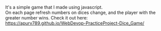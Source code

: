 It's a simple game that I made using javascript.<br>
On each page refresh numbers on dices change, and the player with the greater number wins.
Check it out here: https://apurv789.github.io/WebDevop-PracticeProject-Dice_Game/
